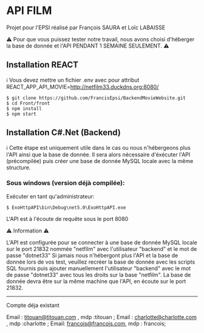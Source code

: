 # API FILM
Projet pour l'EPSI réalisé par François SAURA et Loïc LABAISSE

⚠️ Pour que vous puissez tester notre travail, nous avons choisi d'héberger la base de donnée et l'API PENDANT 1 SEMAINE SEULEMENT. ⚠️

## Installation REACT

ℹ️ Vous devez mettre un fichier .env avec pour attribut REACT_APP_API_MOVIE=http://netfilm33.duckdns.org:8080/
```
$ git clone https://github.com/FrancisEpsi/BackendMovieWebsite.git
$ cd Front/front
$ npm install
$ npm start
```


## Installation C#.Net (Backend)

ℹ️ Cette étape est uniquement utile dans le cas ou nous n'hébergeons plus l'API ainsi que la base de donnée.
Il sera alors nécessaire d'éxécuter l'API (précompilée) puis créer une base de donnée MySQL locale avec la même structure.

### Sous windows (version déjà compilée):

Exécuter en tant qu'administrateur:
```
$ ExoHttpAPI\bin\Debug\net5.0\ExoHttpAPI.exe
```

L'API est à l'écoute de requête sous le port 8080

⚠️ Information ⚠️

L'API est configurée pour se connecter à une base de donnée MySQL locale sur le port 21832 nommée "netfilm" avec l'utilisateur "backend" et le mot de passe "dotnet33"
Si jamais nous n'hébergont plus l'API et la base de donnée lors de vos test, veuillez recréer la base de donnée avec les scripts SQL fournis puis ajouter manuellement l'utilisateur "backend" avec le mot de passe "dotnet33" avec tous les droits sur la base "netfilm".
La base de donnée devra être sur la même machine que l'API, en écoute sur le port 21832.

***
Compte déja existant 

Email : titouan@titouan.com , mdp :titouan ;
Email : charlotte@charlotte.com , mdp :charlotte ;
Email: francois@francois.com, mdp : francois;

